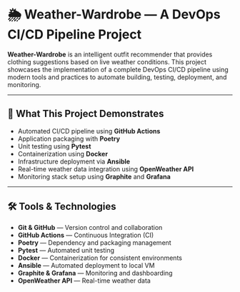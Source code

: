 # 🌦️ Weather-Wardrobe — A DevOps CI/CD Pipeline Project

**Weather-Wardrobe** is an intelligent outfit recommender that provides clothing suggestions based on live weather conditions. This project showcases the implementation of a complete DevOps CI/CD pipeline using modern tools and practices to automate building, testing, deployment, and monitoring.

---

## 🚀 What This Project Demonstrates

- Automated CI/CD pipeline using **GitHub Actions**
- Application packaging with **Poetry**
- Unit testing using **Pytest**
- Containerization using **Docker**
- Infrastructure deployment via **Ansible**
- Real-time weather data integration using **OpenWeather API**
- Monitoring stack setup using **Graphite** and **Grafana**

---

## 🛠️ Tools & Technologies

- **Git & GitHub** — Version control and collaboration 
- **GitHub Actions** — Continuous Integration (CI) 
- **Poetry** — Dependency and packaging management 
- **Pytest** — Automated unit testing 
- **Docker** — Containerization for consistent environments 
- **Ansible** — Automated deployment to local VM 
- **Graphite & Grafana** — Monitoring and dashboarding
- **OpenWeather API** — Real-time weather data

